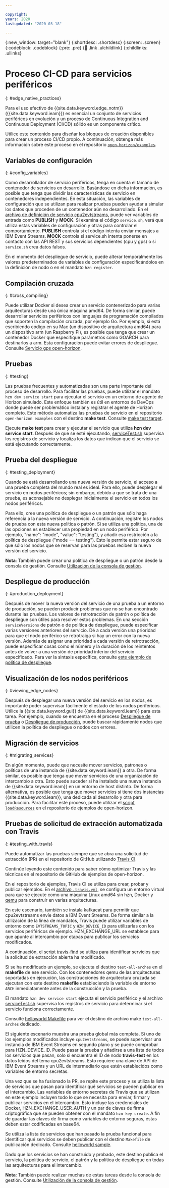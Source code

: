 ```yaml
---

copyright:
years: 2020
lastupdated: "2020-03-18"

---
```


{:new_window: target="blank"}
{:shortdesc: .shortdesc}
{:screen: .screen}
{:codeblock: .codeblock}
{:pre: .pre}
{:child: .link .ulchildlink}
{:childlinks: .ullinks}

# Proceso CI-CD para servicios periféricos
{: #edge_native_practices}

Para el uso efectivo de {{site.data.keyword.edge_notm}} ({{site.data.keyword.ieam}}) es esencial un conjunto de servicios periféricos en evolución y un proceso de Continuous Integration and Continuous Deployment (CI/CD) sólido es un componente crítico. 

Utilice este contenido para diseñar los bloques de creación disponibles para crear un proceso CI/CD propio. A continuación, obtenga más información sobre este proceso en el repositorio [`open-horizon/examples`](https://github.com/open-horizon/examples).

## Variables de configuración
{: #config_variables}

Como desarrollador de servicio periféricos, tenga en cuenta el tamaño de contenedor de servicios en desarrollo. Basándose en dicha información, es posible que tenga que dividir las características de servicio en contenedores independientes. En esta situación, las variables de configuración que se utilizan para realizar pruebas pueden ayudar a simular los datos que proceden de un contenedor aún no desarrollado. En el [archivo de definición de servicio cpu2evtstreams](https://github.com/open-horizon/examples/blob/master/edge/evtstreams/cpu2evtstreams/horizon/service.definition.json), puede ver variables de entrada como **PUBLISH** y **MOCK**. Si examina el código `service.sh`, verá que utiliza estas variables de configuración y otras para controlar el comportamiento. **PUBLISH** controla si el código intenta enviar mensajes a IBM Event Streams. **MOCK** controla si service.sh intenta ponerse en contacto con las API REST y sus servicios dependientes (cpu y gps) o si `service.sh` crea datos falsos.

En el momento del despliegue de servicio, puede alterar temporalmente los valores predeterminados de variables de configuración especificándolos en la definición de nodo o en el mandato `hzn register`.

## Compilación cruzada
{: #cross_compiling}

Puede utilizar Docker si desea crear un servicio contenerizado para varias arquitecturas desde una única máquina amd64. De forma similar, puede desarrollar servicios periféricos con lenguajes de programación compilados que soporten la compilación cruzada, por ejemplo Go. Por ejemplo, si está escribiendo código en su Mac (un dispositivo de arquitectura amd64) para un dispositivo arm (un Raspberry Pi), es posible que tenga que crear un contenedor Docker que especifique parámetros como GOARCH para destinarlos a arm. Esta configuración puede evitar errores de despliegue. Consulte [Servicio gps open-horizon](https://github.com/open-horizon/examples/tree/master/edge/services/gps).

## Pruebas
{: #testing}

Las pruebas frecuentes y automatizadas son una parte importante del proceso de desarrollo. Para facilitar las pruebas, puede utilizar el mandato `hzn dev service start` para ejecutar el servicio en un entorno de agente de Horizon simulado. Este enfoque también es útil en entornos de DevOps donde puede ser problemático instalar y registrar el agente de Horizon completo. Este método automatiza las pruebas de servicio en el repositorio `open-horizon examples` con el destino **make test**. Consulte [make test target](https://github.com/open-horizon/examples/blob/305c4f375aafb09733f244ec9a899ce136b6d311/edge/services/helloworld/Makefile#L30).


Ejecute **make test** para crear y ejecutar el servicio que utiliza **hzn dev service start**. Después de que se esté ejecutando, [serviceTest.sh](https://github.com/open-horizon/examples/blob/master/tools/serviceTest.sh) supervisa los registros de servicio y localiza los datos que indican que el servicio se está ejecutando correctamente.

## Prueba del despliegue
{: #testing_deployment}

Cuando se está desarrollando una nueva versión de servicio, el acceso a una prueba completa del mundo real es ideal. Para ello, puede desplegar el servicio en nodos periféricos; sin embargo, debido a que se trata de una prueba, es aconsejable no desplegar inicialmente el servicio en todos los nodos periféricos.

Para ello, cree una política de despliegue o un patrón que sólo haga referencia a la nueva versión de servicio. A continuación, registre los nodos de prueba con esta nueva política o patrón. Si se utiliza una política, una de las opciones es establecer una propiedad en un nodo periférico. Por ejemplo, "name": "mode", "value": "testing"), y añadir esa restricción a la política de despliegue ("mode == testing"). Esto le permite estar seguro de que sólo los nodos que se reservan para las pruebas reciben la nueva versión del servicio. 

**Nota**: También puede crear una política de despliegue o un patrón desde la consola de gestión. Consulte [Utilización de la consola de gestión](../console/accessing_ui.md).

## Despliegue de producción
{: #production_deployment}

Después de mover la nueva versión del servicio de una prueba a un entorno de producción, se pueden producir problemas que no se han encontrado durante las pruebas. Los valores de retrotracción de patrón o política de despliegue son útiles para resolver estos problemas. En una sección `serviceVersions` de patrón o de política de despliegue, puede especificar varias versiones anteriores del servicio. Dé a cada versión una prioridad para que el nodo periférico se retrotraiga si hay un error con la nueva versión. Además de asignar una prioridad a cada versión de
retrotracción, puede especificar cosas como el número y la duración de los reintentos
antes de volver a una versión de prioridad inferior del servicio especificado. Para ver la sintaxis específica, consulte [este ejemplo de política de despliegue](https://github.com/open-horizon/anax/blob/master/cli/samples/business_policy.json).

## Visualización de los nodos periféricos
{: #viewing_edge_nodes}

Después de desplegar una nueva versión del servicio en los nodos, es importante poder supervisar fácilmente el estado de los nodos periféricos. Utilice la {{site.data.keyword.gui}} de {{site.data.keyword.ieam}} para esta tarea. Por ejemplo, cuando se encuentra en el proceso [Despliegue de prueba](#testing_deployment) o [Despliegue de producción](#production_deployment), puede buscar rápidamente nodos que utilicen la política de despliegue o nodos con errores.

## Migración de servicios
{: #migrating_services}

En algún momento, puede que necesite mover servicios, patrones o políticas de una instancia de {{site.data.keyword.ieam}} a otra. De forma similar, es posible que tenga que mover servicios de una organización de intercambio a otra. Esto puede suceder si ha instalado una nueva instancia de {{site.data.keyword.ieam}} en un entorno de host distinto. De forma alternativa, es posible que tenga que mover servicios si tiene dos instancias {{site.data.keyword.ieam}}, una dedicada al desarrollo y otra para producción. Para facilitar este proceso, puede utilizar el [script `loadResources`](https://github.com/open-horizon/examples/blob/master/tools/loadResources) en el repositorio de ejemplos de open-horizon.

## Pruebas de solicitud de extracción automatizada con Travis
{: #testing_with_travis}

Puede automatizar las pruebas siempre que se abra una solicitud de extracción (PR) en el repositorio de GitHub utilizando [Travis CI](https://travis-ci.com). 

Continúe leyendo este contenido para saber cómo optimizar Travis y las técnicas en el repositorio de GitHub de ejemplos de open-horizon.

En el repositorio de ejemplos, Travis CI se utiliza para crear, probar y publicar ejemplos. En el [archivo `.travis.yml`](https://github.com/open-horizon/examples/blob/master/.travis.yml), se configura un entorno virtual para que se ejecute como una máquina Linux amd64 sin hzn, Docker y [qemu](https://github.com/multiarch/qemu-user-static) para construir en varias arquitecturas.

En este escenario, también se instala kafkacat para permitir que cpu2evtstreams envíe datos a IBM Event Streams. De forma similar a la utilización de la línea de mandatos, Travis puede utilizar variables de entorno como `EVTSTREAMS_TOPIC` y `HZN_DEVICE_ID` para utilizarlas con los servicios periféricos de ejemplo. HZN_EXCHANGE_URL se establece para que apunte al intercambio por etapas para publicar los servicios modificados.

A continuación, el script [travis-find](https://github.com/open-horizon/examples/blob/master/tools/travis-find) se utiliza para identificar servicios que la solicitud de extracción abierta ha modificado.

Si se ha modificado un ejemplo, se ejecuta el destino `test-all-arches` en el **makefile** de ese servicio. Con los contenedores qemu de las arquitecturas soportadas en ejecución, las construcciones de arquitectura cruzada se ejecutan con este destino **makefile** estableciendo la variable de entorno `ARCH` inmediatamente antes de la construcción y la prueba. 

El mandato `hzn dev service start` ejecuta el servicio periférico y el archivo [serviceTest.sh](https://github.com/open-horizon/examples/blob/master/tools/serviceTest.sh) supervisa los registros de servicio para determinar si el servicio funciona correctamente.

Consulte [helloworld Makefile](https://github.com/open-horizon/examples/blob/afd4a5822aede44616eb5da7cd9dafd4d78f12ec/edge/services/helloworld/Makefile#L24) para ver el destino de archivo make `test-all-arches` dedicado.

El siguiente escenario muestra una prueba global más completa. Si uno de los ejemplos modificados incluye `cpu2evtstreams`, se puede supervisar una instancia de IBM Event Streams en segundo plano y se puede comprobar para HZN_DEVICE_ID. Puede pasar la prueba y añadirse a una lista de todos los servicios que pasan, solo si encuentra el ID de nodo **travis-test** en los datos leídos del tema cpu2evtstreams. Esto requiere una clave de API de IBM Event Streams y un URL de intermediario que estén establecidos como variables de entorno secretas.

Una vez que se ha fusionado la PR, se repite este proceso y se utiliza la lista de servicios que pasan para identificar qué servicios se pueden publicar en el intercambio. Las variables de entorno secretas de Travis que se utilizan en este ejemplo incluyen todo lo que se necesita para enviar, firmar y publicar servicios en el intercambio. Esto incluye las credenciales de Docker, HZN_EXCHANGE_USER_AUTH y un par de claves de firma criptográfica que se pueden obtener con el mandato `hzn key create`. A fin de guardar las claves de firma como variables de entorno seguras, éstas deben estar codificadas en base64.

Se utiliza la lista de servicios que han pasado la prueba funcional para identificar qué servicios se deben publicar con el destino `Makefile` de publicación dedicado. Consulte [helloworld sample](https://github.com/open-horizon/examples/blob/afd4a5822aede44616eb5da7cd9dafd4d78f12ec/edge/services/helloworld/Makefile#L45).

Dado que los servicios se han construido y probado, este destino publica el servicio, la política de servicio, el patrón y la política de despliegue en todas las arquitecturas para el intercambio.

**Nota**:  También puede realizar muchas de estas tareas desde la consola de gestión. Consulte
[Utilización de la consola de gestión](../console/accessing_ui.md).


